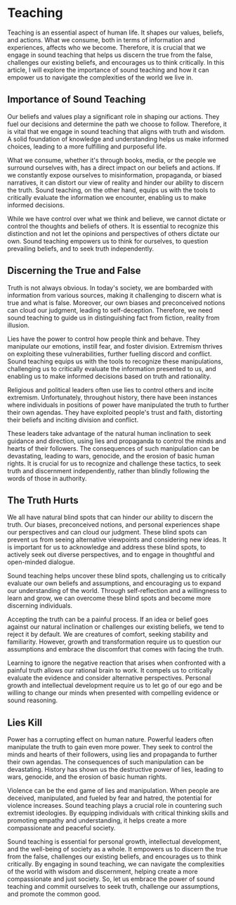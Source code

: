 # Teaching

Teaching is an essential aspect of human life. It shapes our values, beliefs, and actions. What we
consume, both in terms of information and experiences, affects who we become. Therefore, it is
crucial that we engage in sound teaching that helps us discern the true from the false, challenges
our existing beliefs, and encourages us to think critically. In this article, I will explore the
importance of sound teaching and how it can empower us to navigate the complexities of the world we
live in.


## Importance of Sound Teaching

Our beliefs and values play a significant role in shaping our actions. They fuel our decisions and
determine the path we choose to follow. Therefore, it is vital that we engage in sound teaching
that aligns with truth and wisdom. A solid foundation of knowledge and understanding helps us make
informed choices, leading to a more fulfilling and purposeful life.

What we consume, whether it's through books, media, or the people we surround ourselves with, has a
direct impact on our beliefs and actions. If we constantly expose ourselves to misinformation,
propaganda, or biased narratives, it can distort our view of reality and hinder our ability to
discern the truth. Sound teaching, on the other hand, equips us with the tools to critically
evaluate the information we encounter, enabling us to make informed decisions.

While we have control over what we think and believe, we cannot dictate or control the thoughts and
beliefs of others. It is essential to recognize this distinction and not let the opinions and
perspectives of others dictate our own. Sound teaching empowers us to think for ourselves, to
question prevailing beliefs, and to seek truth independently.


## Discerning the True and False

Truth is not always obvious. In today's society, we are bombarded with information from various
sources, making it challenging to discern what is true and what is false. Moreover, our own biases
and preconceived notions can cloud our judgment, leading to self-deception. Therefore, we need
sound teaching to guide us in distinguishing fact from fiction, reality from illusion.

Lies have the power to control how people think and behave. They manipulate our emotions, instill
fear, and foster division. Extremism thrives on exploiting these vulnerabilities, further fuelling
discord and conflict. Sound teaching equips us with the tools to recognize these manipulations,
challenging us to critically evaluate the information presented to us, and enabling us to make
informed decisions based on truth and rationality.

Religious and political leaders often use lies to control others and incite extremism.
Unfortunately, throughout history, there have been instances where individuals in positions of
power have manipulated the truth to further their own agendas. They have exploited people's trust
and faith, distorting their beliefs and inciting division and conflict. 

These leaders take advantage of the natural human inclination to seek guidance and direction, using
lies and propaganda to control the minds and hearts of their followers. The consequences of such
manipulation can be devastating, leading to wars, genocide, and the erosion of basic human rights.
It is crucial for us to recognize and challenge these tactics, to seek truth and discernment
independently, rather than blindly following the words of those in authority.


## The Truth Hurts

We all have natural blind spots that can hinder our ability to discern the truth. Our biases,
preconceived notions, and personal experiences shape our perspectives and can cloud our judgment.
These blind spots can prevent us from seeing alternative viewpoints and considering new ideas. It
is important for us to acknowledge and address these blind spots, to actively seek out diverse
perspectives, and to engage in thoughtful and open-minded dialogue. 

Sound teaching helps uncover these blind spots, challenging us to critically evaluate our own
beliefs and assumptions, and encouraging us to expand our understanding of the world. Through
self-reflection and a willingness to learn and grow, we can overcome these blind spots and become
more discerning individuals.

Accepting the truth can be a painful process. If an idea or belief goes against our natural
inclination or challenges our existing beliefs, we tend to reject it by default. We are creatures
of comfort, seeking stability and familiarity. However, growth and transformation require us to
question our assumptions and embrace the discomfort that comes with facing the truth.

Learning to ignore the negative reaction that arises when confronted with a painful truth allows our
rational brain to work. It compels us to critically evaluate the evidence and consider alternative
perspectives. Personal growth and intellectual development require us to let go of our ego and be
willing to change our minds when presented with compelling evidence or sound reasoning.


## Lies Kill

Power has a corrupting effect on human nature. Powerful leaders often manipulate the truth to gain
even more power. They seek to control the minds and hearts of their followers, using lies and
propaganda to further their own agendas. The consequences of such manipulation can be devastating.
History has shown us the destructive power of lies, leading to wars, genocide, and the erosion of
basic human rights.

Violence can be the end game of lies and manipulation. When people are deceived, manipulated, and
fueled by fear and hatred, the potential for violence increases. Sound teaching plays a crucial
role in countering such extremist ideologies. By equipping individuals with critical thinking
skills and promoting empathy and understanding, it helps create a more compassionate and peaceful
society.

Sound teaching is essential for personal growth, intellectual development, and the
well-being of society as a whole. It empowers us to discern the true from the false, challenges our
existing beliefs, and encourages us to think critically. By engaging in sound teaching, we can
navigate the complexities of the world with wisdom and discernment, helping create a more
compassionate and just society. So, let us embrace the power of sound teaching and commit ourselves
to seek truth, challenge our assumptions, and promote the common good.

